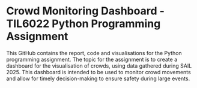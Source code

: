 # Crowd Monitoring Dashboard - TIL6022 Python Programming Assignment

This GitHub contains the report, code and visualisations for the Python programming assignment.
The topic for the assignment is to create a dashboard for the visualisation of crowds, using data gathered during SAIL 2025.
This dashboard is intended to be used to monitor crowd movements and allow for timely decision-making to ensure safety during large events.

